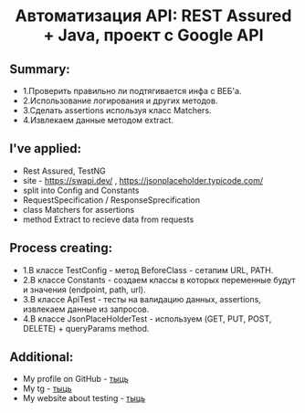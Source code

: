 <h1 align="center"> Автоматизация API: REST Assured + Java, проект с Google API </h1>



## Summary:

- 1.Проверить правильно ли подтягивается инфа с ВЕБ'а.
- 2.Использование логирования и других методов.
- 3.Сделать assertions используя класс Matchers.
- 4.Извлекаем данные методом extract.

## I've applied:

- Rest Assured, TestNG
- site - https://swapi.dev/ , https://jsonplaceholder.typicode.com/
- split into Config and Constants
- RequestSpecification / ResponseSprecification
- class Matchers for assertions
- method Extract to recieve data from requests

## Process creating:

- 1.В классе TestConfig - метод BeforeClass - сетапим URL, PATH.
- 2.В классе Constants - создаем классы в которых переменные будут и значения (endpoint, path, url).
- 3.В классе ApiTest - тесты на валидацию данных, assertions, извлекаем данные из запросов.
- 4.В классе JsonPlaceHolderTest - используем (GET, PUT, POST, DELETE) + queryParams method.

## Additional:

- My profile on GitHub - [тыць](https://github.com/nick8787)
- My tg - [тыць](https://t.me/nick8787)
- My website about testing - [тыць](https://www.testing87.online/)
